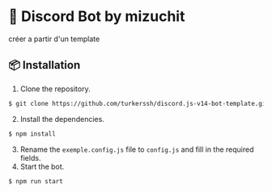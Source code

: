 # 🍃 Discord Bot by mizuchit
créer a partir d'un template

## 📦 Installation
1. Clone the repository.
```sh
$ git clone https://github.com/turkerssh/discord.js-v14-bot-template.git
```
2. Install the dependencies.
```sh
$ npm install
```
3. Rename the `exemple.config.js` file to `config.js` and fill in the required fields.
4. Start the bot.
```sh
$ npm run start
```
